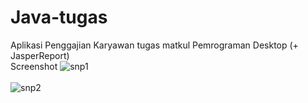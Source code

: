 # Java-tugas
Aplikasi Penggajian Karyawan tugas matkul Pemrograman Desktop (+ JasperReport)
<br/>
Screenshot
![snp1](https://user-images.githubusercontent.com/34033084/112110959-284ff600-8be6-11eb-8316-ff8bda214701.JPG)
<br/><br/>
![snp2](https://user-images.githubusercontent.com/34033084/112110908-1c643400-8be6-11eb-8b40-e1a2b4ea93f2.JPG)


